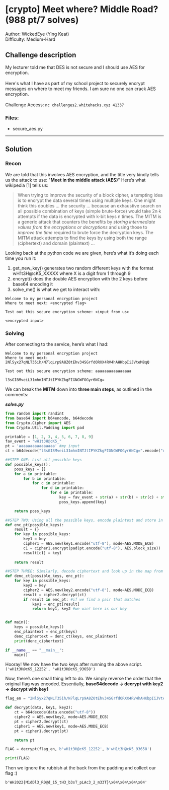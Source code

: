 # [crypto] Meet where? Middle Road? (988 pt/7 solves)
Author: WickedEye (Ying Keat)<br>
Difficulty: Medium-Hard

## Challenge description
My lecturer told me that DES is not secure and I should use AES for encryption.<br><br>Here's what I have as part of my school project to securely encrypt messages on where to meet my friends. I am sure no one can crack AES encryption.<br><br>
Challenge Access: `nc challenges2.whitehacks.xyz 41337`

### Files: 
* secure_aes.py

---
## Solution
### Recon
We are told that this involves AES encryption, and the title very kindly tells us the attack to use: "**Meet in the middle attack (AES)**" Here’s what wikipedia [1] tells us:
> When trying to improve the security of a block cipher, a tempting idea is to encrypt the data several times using multiple keys. One might think this doubles … the security … because an exhaustive search on all possible combination of keys (simple brute-force) would take 2n·k attempts if the data is encrypted with k-bit keys n times. The MITM is a generic attack that counters the benefits by _storing intermediate values from the encryptions or decryptions_ and using those to _improve the time_ required to brute force the decryption keys. The MITM attack attempts to find the keys by using both the range (ciphertext) and domain (plaintext) …

Looking back at the python code we are given, here’s what it’s doing each time you run it:
1. get_new_key() generates two random different keys with the format wH1t3H@cK5_XXXXX where X is a digit from 1 through 9 
2. encrypt() does the double AES encryption with the 2 keys before base64 encoding it
3. solve_me() is what we get to interact with:
```
Welcome to my personal encryption project
Where to meet next: <encrypted flag>

Test out this secure encryption scheme: <input from us>

<encrypted input>
```

### Solving
After connecting to the service, here’s what I had:
```
Welcome to my personal encryption project
Where to meet next: 2NlSyx27qNLT35ih/N7lqLrp9A8Z0tEhv34SGrfdORXX4RV4hAHKbpIiJVteM8qQ

Test out this secure encryption scheme: aaaaaaaaaaaaaaaa

l3sGI8MveiL31mhmINTJtIPYKZkgFIGNGWFOGyr6NCg=
```
We can break the **MITM** down into **three main steps**, as outlined in the comments:

_**solve.py**_
``` python
from random import randint
from base64 import b64encode, b64decode
from Crypto.Cipher import AES
from Crypto.Util.Padding import pad

printable = [1, 2, 3, 4, 5, 6, 7, 8, 9]
fav_event = "wH1t3H@cK5_"
pt = 'aaaaaaaaaaaaaaaa' #my input
ct = b64decode("l3sGI8MveiL31mhmINTJtIPYKZkgFIGNGWFOGyr6NCg=".encode("utf-8")) #my input, encrypted

##STEP ONE: List all possible keys
def possible_keys():
    poss_keys = []
    for a in printable:
        for b in printable:
            for c in printable:
                for d in printable:
                    for e in printable:
                        key = fav_event + str(a) + str(b) + str(c) + str(d) + str(e)
                        poss_keys.append(key)

    return poss_keys

##STEP TWO: Using all the possible keys, encode plaintext and store in map ciphertext -> key1
def enc_pt(possible_keys):
    result = {}
    for key in possible_keys:
        key1 = key
        cipher1 = AES.new(key1.encode("utf-8"), mode=AES.MODE_ECB)
        c1 = cipher1.encrypt(pad(pt.encode("utf-8"), AES.block_size))
        result[c1] = key1
        
    return result

##STEP THREE: Similarly, decode ciphertext and look up in the map from enc_pt
def denc_ct(possible_keys, enc_pt):
    for key in possible_keys:
        key2 = key           
        cipher2 = AES.new(key2.encode("utf-8"), mode=AES.MODE_ECB)
        result = cipher2.decrypt(ct)
        if result in enc_pt: #if we find a pair that matches
            key1 = enc_pt[result] 
            return key1, key2 #we win! here is our key


def main():
    keys = possible_keys()
    enc_plaintext = enc_pt(keys)
    denc_ciphertext = denc_ct(keys, enc_plaintext)
    print(denc_ciphertext)

if __name__ == "__main__":
    main()
```

Hooray! We now have the two keys after running the above script. 
```('wH1t3H@cK5_12252', 'wH1t3H@cK5_93658')```

Now, there’s one small thing left to do. We simply reverse the order that the original flag was encoded. Essentially, **base64decode -> decrypt with key2 -> decrypt with key1** <br>

``` python
flag_en = "2NlSyx27qNLT35ih/N7lqLrp9A8Z0tEhv34SGrfdORXX4RV4hAHKbpIiJVteM8qQ"

def decrypt(data, key1, key2):
    ct = b64decode(data.encode("utf-8"))
    cipher2 = AES.new(key2, mode=AES.MODE_ECB)
    pt = cipher2.decrypt(ct)
    cipher1 = AES.new(key1, mode=AES.MODE_ECB)
    pt = cipher1.decrypt(pt)

    return pt

FLAG = decrypt(flag_en, b'wH1t3H@cK5_12252', b'wH1t3H@cK5_93658')

print(FLAG)
```

Then we ignore the rubbish at the back from the padding and collect our flag :)

```b'WH2022{M1dDl3_R0@d_15_tH3_b3sT_pLAc3_2_m33T}\x04\x04\x04\x04'```

